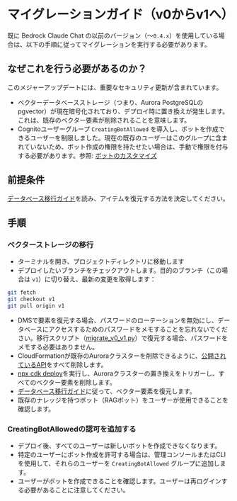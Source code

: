 # マイグレーションガイド（v0からv1へ）

既に Bedrock Claude Chat の以前のバージョン（〜`0.4.x`）を使用している場合は、以下の手順に従ってマイグレーションを実行する必要があります。

## なぜこれを行う必要があるのか？

このメジャーアップデートには、重要なセキュリティ更新が含まれています。

- ベクターデータベースストレージ（つまり、Aurora PostgreSQLの pgvector）が現在暗号化されており、デプロイ時に置き換えが発生します。これは、既存のベクター要素が削除されることを意味します。
- Cognitoユーザーグループ `CreatingBotAllowed` を導入し、ボットを作成できるユーザーを制限しました。現在の既存のユーザーはこのグループに含まれていないため、ボット作成の権限を持たせたい場合は、手動で権限を付与する必要があります。参照: [ボットのカスタマイズ](../../README.md#bot-personalization)

## 前提条件

[データベース移行ガイド](./DATABASE_MIGRATION_it-IT_ja-JP.md)を読み、アイテムを復元する方法を決定してください。

## 手順

### ベクターストレージの移行

- ターミナルを開き、プロジェクトディレクトリに移動します
- デプロイしたいブランチをチェックアウトします。目的のブランチ（この場合は `v1`）に切り替え、最新の変更を取得します：

```sh
git fetch
git checkout v1
git pull origin v1
```

- DMSで要素を復元する場合、パスワードのローテーションを無効にし、データベースにアクセスするためのパスワードをメモすることを忘れないでください。移行スクリプト（[migrate_v0_v1.py](./migrate_v0_v1.py)）で復元する場合、パスワードをメモする必要はありません。
- CloudFormationが既存のAuroraクラスターを削除できるように、[公開されているAPI](../PUBLISH_API_it-IT_ja-JP.md)をすべて削除します。
- [npx cdk deploy](../README.md#deploy-using-cdk)を実行し、Auroraクラスターの置き換えをトリガーし、すべてのベクター要素を削除します。
- [データベース移行ガイド](./DATABASE_MIGRATION_it-IT_ja-JP.md)に従って、ベクター要素を復元します。
- 既存のナレッジを持つボット（RAGボット）をユーザーが使用できることを確認します。

### CreatingBotAllowedの認可を追加する

- デプロイ後、すべてのユーザーは新しいボットを作成できなくなります。
- 特定のユーザーにボット作成を許可する場合は、管理コンソールまたはCLIを使用して、それらのユーザーを `CreatingBotAllowed` グループに追加します。
- ユーザーがボットを作成できることを確認します。ユーザーは再ログインする必要があることに注意してください。